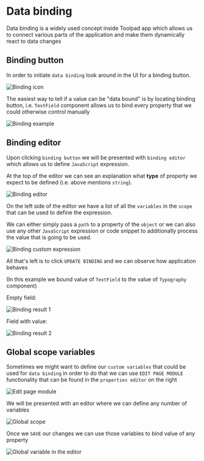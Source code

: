 # Data binding

<p class="description">
    Data binding is a widely used concept inside Toolpad app which allows us to connect various parts of the application and make them dynamically react to data changes
</p>

## Binding button

In order to initiate `data binding` look around in the UI for a binding button.

![Binding icon](/static/toolpad/data-binding-1.png)

The easiest way to tell if a value can be "data bound" is by locating binding button, i.e. `TextField` component allows us to bind every property that we could otherwise control manually

![Binding example](/static/toolpad/data-binding-2.png)

## Binding editor

Upon clicking `binding button` we will be presented with `binding editor` which allows us to define `JavaScript` expression.

At the top of the editor we can see an explanation what **type** of property we expect to be defined (i.e. above mentions `string`).

![Binding editor](/static/toolpad/data-binding-3.png)

On the left side of the editor we have a list of all the `variables` in the `scope` that can be used to define the expression.

We can either simply pass a `path` to a property of the `object` or we can also use any other `JavaScript` expression or code snippet to additionally process the value that is going to be used.

![Binding custom expression](/static/toolpad/data-binding-4x2.png)

All that's left is to click `UPDATE BINDING` and we can observe how application behaves

(In this example we bound value of `TextField` to the value of `Typography` component)

Empty field:

![Binding result 1](/static/toolpad/data-binding-5.png)

Field with value:

![Binding result 2](/static/toolpad/data-binding-6.png)

## Global scope variables

Sometimes we might want to define our `custom variables` that could be used for `data binding` in order to do that we can use `EDIT PAGE MODULE` functionality that can be found in the `properties editor` on the right

![Edit page module](/static/toolpad/data-binding-7.png)

We will be presented with an editor where we can define any number of variables

![Global scope](/static/toolpad/data-binding-8.png)

Once we `SAVE` our changes we can use those variables to bind value of any property

![Global variable in the editor](/static/toolpad/data-binding-9.png)
